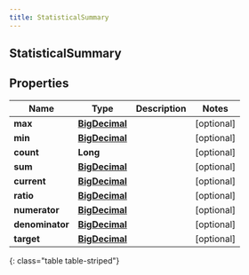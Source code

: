 ```yaml
---
title: StatisticalSummary
---
```

## StatisticalSummary


## Properties

| Name | Type | Description | Notes |
| ------------ | ------------- | ------------- | ------------- |
| **max** | <!----><!---->[**BigDecimal**](BigDecimal.html)<!----> |  |  [optional] |
| **min** | <!----><!---->[**BigDecimal**](BigDecimal.html)<!----> |  |  [optional] |
| **count** | <!----><!---->**Long**<!----> |  |  [optional] |
| **sum** | <!----><!---->[**BigDecimal**](BigDecimal.html)<!----> |  |  [optional] |
| **current** | <!----><!---->[**BigDecimal**](BigDecimal.html)<!----> |  |  [optional] |
| **ratio** | <!----><!---->[**BigDecimal**](BigDecimal.html)<!----> |  |  [optional] |
| **numerator** | <!----><!---->[**BigDecimal**](BigDecimal.html)<!----> |  |  [optional] |
| **denominator** | <!----><!---->[**BigDecimal**](BigDecimal.html)<!----> |  |  [optional] |
| **target** | <!----><!---->[**BigDecimal**](BigDecimal.html)<!----> |  |  [optional] |
{: class="table table-striped"}



